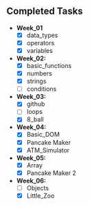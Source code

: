 ## Completed Tasks
- **Week_01**
    - [x] data_types
    - [x] operators
    - [x] variables
- **Week_02:**
    - [x] basic_functions
    - [x] numbers
    - [x] strings
    - [ ] conditions
- **Week_03:**
    - [x] github
    - [ ] loops
    - [x] 8_ball
- **Week_04:**
    - [x] Basic_DOM
    - [x] Pancake Maker
    - [x] ATM_Simulator

- **Week_05:**
    - [x] Array
    - [x] Pancake Maker 2

- **Week_06:**
    - [ ] Objects
    - [x] Little_Zoo